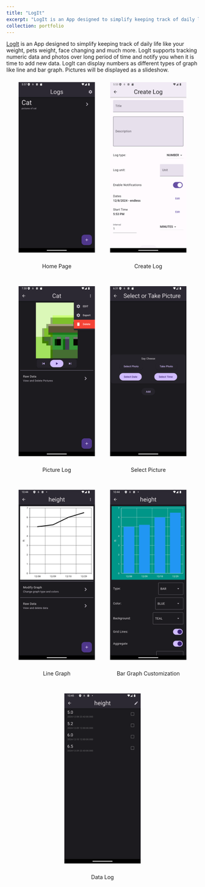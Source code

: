 ```yaml
---
title: "LogIt"
excerpt: "LogIt is an App designed to simplify keeping track of daily life like your weight, pets weight, face changing and much more. LogIt supports tracking numeric data and photos over long period of time and notify you when it is time to add new data. LogIt can display numbers as different types of graph like line and bar graph. Pictures will be displayed as a slideshow.<br/>"
collection: portfolio
---
```


 
[LogIt](https://github.com/NateWright/log_it "Github page") is an App designed to simplify keeping track of daily life like your weight, pets weight, 
face changing and much more. LogIt supports tracking numeric data and photos over long period of time and notify you when it is time to add new data. 
LogIt can display numbers as different types of graph like line and bar graph. Pictures will be displayed as a slideshow.<br/>
<div style="display: flex; flex-wrap: wrap; justify-content: center; gap: 20px;">

  <div style="text-align: center;">
    <img src='/images/log-it/home-menu.png' alt='Home Page' width='200' style='padding: 10px;'>
    <p>Home Page</p>
  </div>

  <div style="text-align: center;">
    <img src='/images/log-it/create-log.png' alt="Create Log" width="200" style='padding: 10px;'>
    <p>Create Log</p>
  </div>

  <div style="text-align: center;">
    <img src='/images/log-it/picture-log.png' alt="Picture Log" width="200" style='padding: 10px;'>
    <p>Picture Log</p>
  </div>

  <div style="text-align: center;">
    <img src='/images/log-it/select-picture.png' alt="Select Picture" width="200" style='padding: 10px;'>
    <p>Select Picture</p>
  </div>

  <div style="text-align: center;">
    <img src='/images/log-it/line graph.png' alt="Line Graph" width="200" style='padding: 10px;'>
    <p>Line Graph</p>
  </div>

  <div style="text-align: center;">
    <img src='/images/log-it/bar graph customization.png' alt="Bar Graph Customization" width="200" style='padding: 10px;'>
    <p>Bar Graph Customization</p>
  </div>

  <div style="text-align: center;">
    <img src='/images/log-it/data log.png' alt="Raw Data" width="200" style='padding: 10px;'>
    <p>Data Log</p>
  </div>

</div>